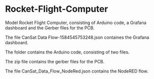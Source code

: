 # Rocket-Flight-Computer
Model Rocket Flight Computer, consisting of Arduino code, a Grafana dashboard and the Gerber files for the PCB.

The file CanSat Data Flow-1584545753248.json containes the Grafana dashboard.

The folder contains the Arduino code, consisting of two files.

The zip file contains the gerber files for the PCB.

The file CanSat_Data_Flow_NodeRed.json contains the NodeRED flow.
